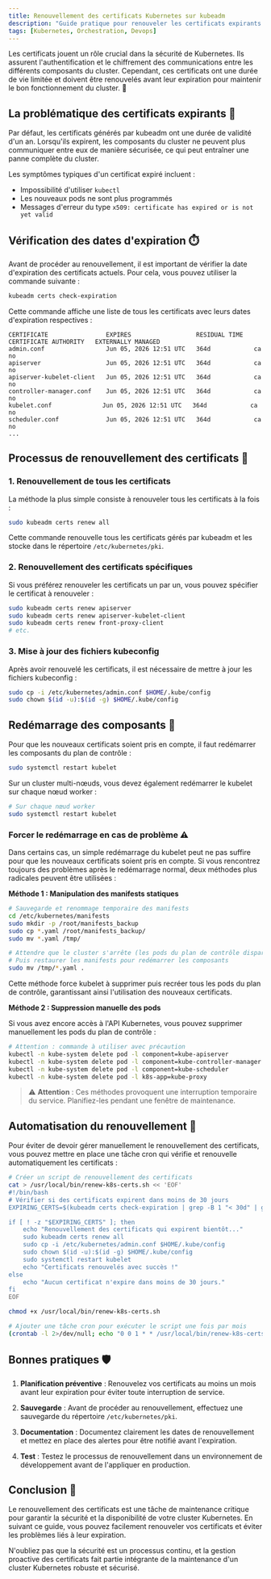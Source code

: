 ```yaml
---
title: Renouvellement des certificats Kubernetes sur kubeadm
description: "Guide pratique pour renouveler les certificats expirants dans un cluster Kubernetes déployé avec kubeadm."
tags: [Kubernetes, Orchestration, Devops]
---
```


Les certificats jouent un rôle crucial dans la sécurité de Kubernetes. Ils assurent l'authentification et le chiffrement des communications entre les différents composants du cluster. Cependant, ces certificats ont une durée de vie limitée et doivent être renouvelés avant leur expiration pour maintenir le bon fonctionnement du cluster. 🔐

<!--truncate-->

## La problématique des certificats expirants 📅

Par défaut, les certificats générés par kubeadm ont une durée de validité d'un an. Lorsqu'ils expirent, les composants du cluster ne peuvent plus communiquer entre eux de manière sécurisée, ce qui peut entraîner une panne complète du cluster.

Les symptômes typiques d'un certificat expiré incluent :

- Impossibilité d'utiliser `kubectl`
- Les nouveaux pods ne sont plus programmés
- Messages d'erreur du type `x509: certificate has expired or is not yet valid`

## Vérification des dates d'expiration ⏱️

Avant de procéder au renouvellement, il est important de vérifier la date d'expiration des certificats actuels. Pour cela, vous pouvez utiliser la commande suivante :

```bash
kubeadm certs check-expiration
```

Cette commande affiche une liste de tous les certificats avec leurs dates d'expiration respectives :

```text
CERTIFICATE                EXPIRES                  RESIDUAL TIME   CERTIFICATE AUTHORITY   EXTERNALLY MANAGED
admin.conf                 Jun 05, 2026 12:51 UTC   364d            ca                      no
apiserver                  Jun 05, 2026 12:51 UTC   364d            ca                      no
apiserver-kubelet-client   Jun 05, 2026 12:51 UTC   364d            ca                      no
controller-manager.conf    Jun 05, 2026 12:51 UTC   364d            ca                      no
kubelet.conf              Jun 05, 2026 12:51 UTC   364d            ca                      no
scheduler.conf             Jun 05, 2026 12:51 UTC   364d            ca                      no
...
```

## Processus de renouvellement des certificats 🔄

### 1. Renouvellement de tous les certificats

La méthode la plus simple consiste à renouveler tous les certificats à la fois :

```bash
sudo kubeadm certs renew all
```

Cette commande renouvelle tous les certificats gérés par kubeadm et les stocke dans le répertoire `/etc/kubernetes/pki`.

### 2. Renouvellement des certificats spécifiques

Si vous préférez renouveler les certificats un par un, vous pouvez spécifier le certificat à renouveler :

```bash
sudo kubeadm certs renew apiserver
sudo kubeadm certs renew apiserver-kubelet-client
sudo kubeadm certs renew front-proxy-client
# etc.
```

### 3. Mise à jour des fichiers kubeconfig

Après avoir renouvelé les certificats, il est nécessaire de mettre à jour les fichiers kubeconfig :

```bash
sudo cp -i /etc/kubernetes/admin.conf $HOME/.kube/config
sudo chown $(id -u):$(id -g) $HOME/.kube/config
```

## Redémarrage des composants 🔄

Pour que les nouveaux certificats soient pris en compte, il faut redémarrer les composants du plan de contrôle :

```bash
sudo systemctl restart kubelet
```

Sur un cluster multi-nœuds, vous devez également redémarrer le kubelet sur chaque nœud worker :

```bash
# Sur chaque nœud worker
sudo systemctl restart kubelet
```

### Forcer le redémarrage en cas de problème ⚠️

Dans certains cas, un simple redémarrage du kubelet peut ne pas suffire pour que les nouveaux certificats soient pris en compte. Si vous rencontrez toujours des problèmes après le redémarrage normal, deux méthodes plus radicales peuvent être utilisées :

**Méthode 1 : Manipulation des manifests statiques**

```bash
# Sauvegarde et renommage temporaire des manifests
cd /etc/kubernetes/manifests
sudo mkdir -p /root/manifests_backup
sudo cp *.yaml /root/manifests_backup/
sudo mv *.yaml /tmp/

# Attendre que le cluster s'arrête (les pods du plan de contrôle disparaîtront)
# Puis restaurer les manifests pour redémarrer les composants
sudo mv /tmp/*.yaml .
```

Cette méthode force kubelet à supprimer puis recréer tous les pods du plan de contrôle, garantissant ainsi l'utilisation des nouveaux certificats.

**Méthode 2 : Suppression manuelle des pods**

Si vous avez encore accès à l'API Kubernetes, vous pouvez supprimer manuellement les pods du plan de contrôle :

```bash
# Attention : commande à utiliser avec précaution
kubectl -n kube-system delete pod -l component=kube-apiserver
kubectl -n kube-system delete pod -l component=kube-controller-manager
kubectl -n kube-system delete pod -l component=kube-scheduler
kubectl -n kube-system delete pod -l k8s-app=kube-proxy
```

> ⚠️ **Attention** : Ces méthodes provoquent une interruption temporaire du service. Planifiez-les pendant une fenêtre de maintenance.

## Automatisation du renouvellement 🤖

Pour éviter de devoir gérer manuellement le renouvellement des certificats, vous pouvez mettre en place une tâche cron qui vérifie et renouvelle automatiquement les certificats :

```bash
# Créer un script de renouvellement des certificats
cat > /usr/local/bin/renew-k8s-certs.sh << 'EOF'
#!/bin/bash
# Vérifier si des certificats expirent dans moins de 30 jours
EXPIRING_CERTS=$(kubeadm certs check-expiration | grep -B 1 "< 30d" | grep -v "RESIDUAL" | awk '{print $1}')

if [ ! -z "$EXPIRING_CERTS" ]; then
    echo "Renouvellement des certificats qui expirent bientôt..."
    sudo kubeadm certs renew all
    sudo cp -i /etc/kubernetes/admin.conf $HOME/.kube/config
    sudo chown $(id -u):$(id -g) $HOME/.kube/config
    sudo systemctl restart kubelet
    echo "Certificats renouvelés avec succès !"
else
    echo "Aucun certificat n'expire dans moins de 30 jours."
fi
EOF

chmod +x /usr/local/bin/renew-k8s-certs.sh

# Ajouter une tâche cron pour exécuter le script une fois par mois
(crontab -l 2>/dev/null; echo "0 0 1 * * /usr/local/bin/renew-k8s-certs.sh >> /var/log/renew-k8s-certs.log 2>&1") | crontab -
```

## Bonnes pratiques 🛡️

1. **Planification préventive** : Renouvelez vos certificats au moins un mois avant leur expiration pour éviter toute interruption de service.

2. **Sauvegarde** : Avant de procéder au renouvellement, effectuez une sauvegarde du répertoire `/etc/kubernetes/pki`.

3. **Documentation** : Documentez clairement les dates de renouvellement et mettez en place des alertes pour être notifié avant l'expiration.

4. **Test** : Testez le processus de renouvellement dans un environnement de développement avant de l'appliquer en production.

## Conclusion 🎯

Le renouvellement des certificats est une tâche de maintenance critique pour garantir la sécurité et la disponibilité de votre cluster Kubernetes. En suivant ce guide, vous pouvez facilement renouveler vos certificats et éviter les problèmes liés à leur expiration.

N'oubliez pas que la sécurité est un processus continu, et la gestion proactive des certificats fait partie intégrante de la maintenance d'un cluster Kubernetes robuste et sécurisé.

